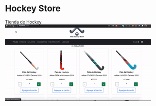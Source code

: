 # Hockey Store
Tienda de Hockey
![image](https://github.com/melaniesol5/hockey-store/blob/master/public/proyecto.gif)
